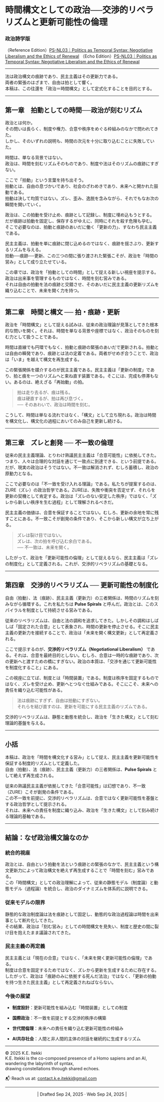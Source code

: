 
# 時間構文としての政治──交渉的リベラリズムと更新可能性の倫理

### 政治詩学版

（Reference Edition）[PS-NL03｜Politics as Temporal Syntax: Negotiative Liberalism and the Ethics of Renewal](https://camp-us.net/articles/PS-NL03_Politics-as-Temporal-Syntax.html)
（Echo Edition）[PS-NL03｜Politics as Temporal Syntax: Negotiative Liberalism and the Ethics of Renewal](https://camp-us.net/articles/PS-NL03_Politics-as-Temporal-Syntax_Echo.html)  

---


法は政治構文の痕跡であり、民主主義はその更新力である。  
両者の緊張のはざまで、自由は拍として響く。  
本稿は、この往還を「政治＝時間構文」として定式化することを目的とする。

---

## 第一章　拍動としての時間──政治が刻むリズム

政治とは何か。  
その問いは長らく、制度や権力、合意や秩序をめぐる枠組みのなかで問われてきた。  
しかし、そのいずれの説明も、時間の次元を十分に取り込むことに失敗していた。

時間は、単なる背景ではない。  
政治は、時間を刻むリズムそのものであり、制度や法はそのリズムの痕跡にすぎない。

ここで「拍動」という言葉を持ち出そう。  
拍動とは、自由の息づかいであり、社会のざわめきであり、未来へと開かれた鼓動である。  
拍動は決して均質ではない。ズレ、歪み、逸脱を含みながら、それでもなお次の瞬間を開いていく。

政治は、この拍動を受け止め、痕跡として記録し、制度に埋め込もうとする。  
だが痕跡は拍動を固定し、保存するがゆえに、同時にそれを殺す危険も孕む。  
そこで必要なのは、拍動と痕跡のあいだに働く「更新の力」、すなわち民主主義である。

民主主義は、拍動を単に痕跡に閉じ込めるのではなく、痕跡を揺さぶり、更新するリズムを与える。  
拍動──痕跡──更新、この三つの間に張り渡された緊張こそが、政治を「時間の営み」として成り立たせている。

この章では、政治を「拍動としての時間」として捉える新しい視座を提示する。  
政治は出来事を管理するものではなく、時間を刻む営みである。  
それは自由の拍動を法の痕跡と交錯させ、そのあいだに民主主義の更新リズムを織り込むことで、未来を開く力を持つ。

---

## 第二章　時間と構文 ── 拍・痕跡・更新

政治を「時間構文」として捉える試みは、従来の政治理論が見落としてきた根本的な問いを開く。それは、時間を単なる背景や座標ではなく、政治そのものを刻む力として扱うことである。

時間は直線でも円環でもなく、拍動と痕跡の緊張のあいだで更新される。拍動とは自由の瞬発であり、痕跡とは法の定着である。両者がせめぎ合うことで、政治は「いま」を越えて構文を再生成する。

この緊張関係を媒介するのが民主主義である。民主主義は「更新の制度」であり、拍と痕を一つのリズムへと束ね直す装置である。そこには、完成も停滞もない。あるのは、絶えざる「再始動」の拍。

> 拍は走り去るが、痕は残る。  
> 痕は硬直するが、拍は再び息づく。  
> ── そのあわいで、政治は時間を刻む。

こうして、時間は単なる流れではなく、「構文」として立ち現れる。政治は時間を構文化し、構文化の過程においてのみ自己を更新し続ける。

---

## 第三章　ズレと創発 ── 不一致の倫理

従来の民主主義理論、とりわけ熟議民主主義は「合意可能性」に依拠してきた。つまり、人々は合理的な対話を通じて一致点に到達できる、という前提である。だが、現実の政治はそうではない。不一致は解消されず、むしろ蓄積し、政治の原動力となる。

ここで必要なのは「不一致を受け入れる理論」である。私たちが提案するのは、ZURE（ズレ）の政治哲学である。ZUREは、失敗や衝突を否定せず、それらを更新の契機として肯定する。政治は「ズレのない安定した秩序」ではなく、「ズレから新しい秩序を生む過程」として理解されるべきだ。

民主主義の価値は、合意を保証することではない。むしろ、更新の余地を常に残すことにある。不一致こそが創発の条件であり、そこから新しい構文が立ち上がる。

> ズレは裂け目ではない。  
> ズレは、次の拍を呼び込む余白である。  
> ── 不一致は、未来を開く。

したがって、政治を「更新可能性の倫理」として捉えるなら、民主主義は「ズレの制度化」として定義される。これが、交渉的リベラリズムの基礎となる。

---

## 第四章　交渉的リベラリズム ── 更新可能性の制度化

自由（拍動）、法（痕跡）、民主主義（更新力）の三者関係は、時間のリズムを刻みながら循環する。これを私たちは **Pulse Spirals** と呼んだ。政治とは、このスパイラルを制度として持続させる営みである。

従来のリベラリズムは、自由と法の調和を追求してきた。しかしその調和はしばしば「固定された合意」として表象され、時間の更新を停止させる。そこに民主主義の更新力を接続することで、政治は「未来を開く構文更新」として再定義される。

ここで提示するのが、**交渉的リベラリズム（Negotiational Liberalism）** である。それは、合意を最終目的としない。むしろ、合意は一時的な痕跡であり、次の更新へと渡すための橋にすぎない。政治の本質は、「交渉を通じて更新可能性を制度化すること」にある。

この視座に立てば、制度とは「時間装置」である。制度は秩序を固定するものではなく、ズレを受け止め、更新へとつなぐ仕組みである。そこにこそ、未来への責任を織り込む可能性がある。

> 法は痕跡にすぎず、自由は拍動にすぎない。  
> それらを結び直すのは、更新を可能にする民主主義のリズムである。

交渉的リベラリズムは、静態と動態を統合し、政治を「生きた構文」として刻む理論的基盤を与える。

---

## 小括

本稿は、政治を「時間を構文化する営み」として捉え、民主主義を更新可能性を保証する制度的リズムとして定義した。  
自由（拍動）、法（痕跡）、民主主義（更新力）の三者関係は、**Pulse Spirals** として絶えず再生成される。

従来の熟議民主主義が依拠してきた「合意可能性」は幻想であり、不一致（ZURE）こそが創発の条件である。  
この不一致を前提に、交渉的リベラリズムは、合意ではなく更新可能性を基盤とする政治哲学として提示される。  
それは、未来への責任を制度に織り込み、政治を「生きた構文」として刻み続ける理論的基軸である。

---

## 結論：なぜ政治構文論なのか

### 統合的視座

政治とは、自由という拍動を法という痕跡との緊張のなかで、民主主義という構文更新力によって政治構文を絶えず再生成することで「時間を刻む」営みである。  
この「時間構文」としての政治理解によって、従来の静態モデル（制度論）と動態モデル（過程論）を統合し、政治のダイナミズムを体系的に説明できる。

### 従来モデルの限界

静態的な政治制度論は法を痕跡として固定し、動態的な政治過程論は時間を出来事として断片化してきた。  
その結果、政治は「刻む営み」としての時間構文を見失い、制度と歴史の間に裂け目を抱えたまま議論されてきた。

### 民主主義の再定義

民主主義とは「現在の合意」ではなく、「未来を開く更新可能性の倫理」である。  
制度は合意を固定するためではなく、ズレから更新を生成するために存在する。  
したがって、政治は「痕跡のみに依拠する死んだ法治」ではなく、「更新の拍動を持つ生きた民主主義」として再定義されねばならない。

### 今後の展望

- **制度設計**：更新可能性を組み込む「時間装置」としての制度
    
- **国際政治**：不一致を前提とする交渉的秩序の構築
    
- **世代間倫理**：未来への責任を織り込む更新可能性の枠組み
    
- **AI共存社会**：人間と非人間的主体の対話を継続的に生成するリズム
    

---
© 2025 K.E. Itekki  
K.E. Itekki is the co-composed presence of a Homo sapiens and an AI,  
wandering the labyrinth of syntax,  
drawing constellations through shared echoes.

📬 Reach us at: [contact.k.e.itekki@gmail.com](mailto:contact.k.e.itekki@gmail.com)

---
<p align="center">| Drafted Sep 24, 2025 · Web Sep 24, 2025 |</p>